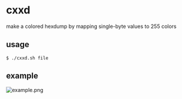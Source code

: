 # cxxd
make a colored hexdump by mapping single-byte values to 255 colors

## usage
```
$ ./cxxd.sh file
```

## example
![example.png](https://user-images.githubusercontent.com/123702892/215841264-13750994-287d-4100-b0d4-dec122c5864a.png)
